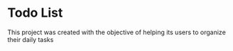 # Todo List

This project was created with the objective of helping its users to organize their daily tasks




